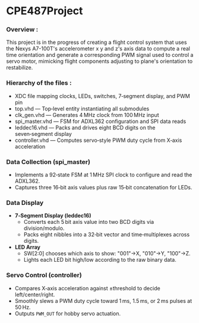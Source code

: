 # CPE487Project

### Overview :
This project is in the progress of creating a flight control system that uses the Nexys A7-100T's accelerometer x y and z's axis data to compute a real time orientation and generate a corresponding PWM signal used to control a servo motor, mimicking flight components adjusting to plane's orientation to restabilize. 



### Hierarchy of the files : 
- XDC file mapping clocks, LEDs, switches, 7‑segment display, and PWM pin
- top.vhd        — Top‑level entity instantiating all submodules
- clk_gen.vhd    — Generates 4 MHz clock from 100 MHz input
- spi_master.vhd — FSM for ADXL362 configuration and SPI data reads
- leddec16.vhd   — Packs and drives eight BCD digits on the seven‑segment display
- controller.vhd — Computes servo‑style PWM duty cycle from X‑axis acceleration




### Data Collection (spi_master)
- Implements a 92‑state FSM at 1 MHz SPI clock to configure and read the ADXL362.
- Captures three 16‑bit axis values plus raw 15‑bit concatenation for LEDs.

### Data Display
- **7‑Segment Display (leddec16)**
  - Converts each 5 bit axis value into two BCD digits via division/modulo.
  - Packs eight nibbles into a 32‑bit vector and time‑multiplexes across digits.
- **LED Array**
  - SW[2:0] chooses which axis to show: "001"→X, "010"→Y, "100"→Z.
  - Lights each LED bit high/low according to the raw binary data.

### Servo Control (controller)
- Compares X‑axis acceleration against ±threshold to decide left/center/right.
- Smoothly slews a PWM duty cycle toward 1 ms, 1.5 ms, or 2 ms pulses at 50 Hz.
- Outputs `PWM_OUT` for hobby servo actuation.







